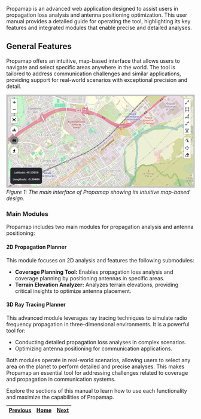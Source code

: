 
Propamap is an advanced web application designed to assist users in propagation loss analysis and antenna positioning optimization. This user manual provides a detailed guide for operating the tool, highlighting its key features and integrated modules that enable precise and detailed analyses.

## General Features

Propamap offers an intuitive, map-based interface that allows users to navigate and select specific areas anywhere in the world. The tool is tailored to address communication challenges and similar applications, providing support for real-world scenarios with exceptional precision and detail.

![Main Interface of Propamap](../images/main_application_window.png)
*Figure 1: The main interface of Propamap showing its intuitive map-based design.*

### Main Modules

Propamap includes two main modules for propagation analysis and antenna positioning:

#### **2D Propagation Planner**

This module focuses on 2D analysis and features the following submodules:

- **Coverage Planning Tool:** Enables propagation loss analysis and coverage planning by positioning antennas in specific areas.
- **Terrain Elevation Analyzer:** Analyzes terrain elevations, providing critical insights to optimize antenna placement.

#### **3D Ray Tracing Planner**

This advanced module leverages ray tracing techniques to simulate radio frequency propagation in three-dimensional environments. It is a powerful tool for:

- Conducting detailed propagation loss analyses in complex scenarios.
- Optimizing antenna positioning for communication applications.

Both modules operate in real-world scenarios, allowing users to select any area on the planet to perform detailed and precise analyses. This makes Propamap an essential tool for addressing challenges related to coverage and propagation in communication systems.

Explore the sections of this manual to learn how to use each functionality and maximize the capabilities of Propamap.


| [Previous](Home) | [Home](home)     | [Next](Registration-and-Access) |
|-------------------|:-----------------:|--------------:|
